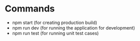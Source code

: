 # Commands
  - npm start (for creating production build)
  - npm run dev (for running the application for development)
  - npm run test (for running unit test cases)
